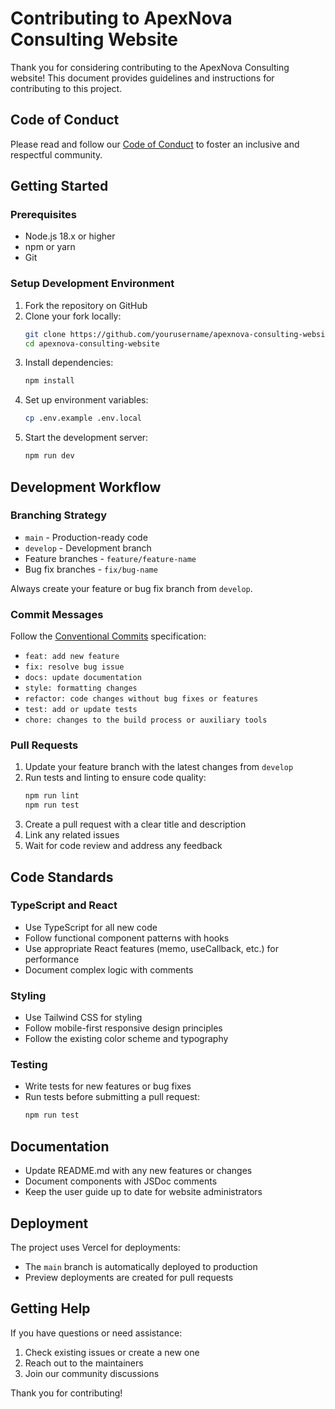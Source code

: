 # Contributing to ApexNova Consulting Website

Thank you for considering contributing to the ApexNova Consulting website! This document provides guidelines and instructions for contributing to this project.

## Code of Conduct

Please read and follow our [Code of Conduct](CODE_OF_CONDUCT.md) to foster an inclusive and respectful community.

## Getting Started

### Prerequisites

- Node.js 18.x or higher
- npm or yarn
- Git

### Setup Development Environment

1. Fork the repository on GitHub
2. Clone your fork locally:
   ```bash
   git clone https://github.com/yourusername/apexnova-consulting-website.git
   cd apexnova-consulting-website
   ```
3. Install dependencies:
   ```bash
   npm install
   ```
4. Set up environment variables:
   ```bash
   cp .env.example .env.local
   ```
5. Start the development server:
   ```bash
   npm run dev
   ```

## Development Workflow

### Branching Strategy

- `main` - Production-ready code
- `develop` - Development branch
- Feature branches - `feature/feature-name`
- Bug fix branches - `fix/bug-name`

Always create your feature or bug fix branch from `develop`.

### Commit Messages

Follow the [Conventional Commits](https://www.conventionalcommits.org/) specification:

- `feat: add new feature`
- `fix: resolve bug issue`
- `docs: update documentation`
- `style: formatting changes`
- `refactor: code changes without bug fixes or features`
- `test: add or update tests`
- `chore: changes to the build process or auxiliary tools`

### Pull Requests

1. Update your feature branch with the latest changes from `develop`
2. Run tests and linting to ensure code quality:
   ```bash
   npm run lint
   npm run test
   ```
3. Create a pull request with a clear title and description
4. Link any related issues
5. Wait for code review and address any feedback

## Code Standards

### TypeScript and React

- Use TypeScript for all new code
- Follow functional component patterns with hooks
- Use appropriate React features (memo, useCallback, etc.) for performance
- Document complex logic with comments

### Styling

- Use Tailwind CSS for styling
- Follow mobile-first responsive design principles
- Follow the existing color scheme and typography

### Testing

- Write tests for new features or bug fixes
- Run tests before submitting a pull request:
  ```bash
  npm run test
  ```

## Documentation

- Update README.md with any new features or changes
- Document components with JSDoc comments
- Keep the user guide up to date for website administrators

## Deployment

The project uses Vercel for deployments:

- The `main` branch is automatically deployed to production
- Preview deployments are created for pull requests

## Getting Help

If you have questions or need assistance:

1. Check existing issues or create a new one
2. Reach out to the maintainers
3. Join our community discussions

Thank you for contributing! 